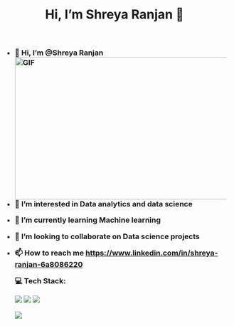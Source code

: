 <h1 align="center">  Hi, I’m Shreya Ranjan 👋</h1>
<br />
<h3>
  
- 👋 Hi, I’m @Shreya Ranjan              <img align="right" alt="GIF" src="https://github.com/abhisheknaiidu/abhisheknaiidu/blob/master/code.gif?raw=true" width="500" height="320" />                                       
- 👀 I’m interested in Data analytics and data science
- 🌱 I’m currently learning Machine learning 
- 💞️ I’m looking to collaborate on Data science projects                                   
- 📫 How to reach me https://www.linkedin.com/in/shreya-ranjan-6a8086220
  
  💻 Tech Stack:
  
  
  <img src="https://img.icons8.com/color/64/null/python--v1.png"/>
  <img src="https://img.icons8.com/stickers/70/null/sql.png"/>
  <img src="https://img.icons8.com/color/64/null/power-bi.png"/>
  
  ![](https://cdn.icon-icons.com/icons2/2415/PNG/64/postgresql_plain_wordmark_logo_icon_146390.png)
  

<!---
Shreyaranjan16/Shreyaranjan16 is a ✨ special ✨ repository because its `README.md` (this file) appears on your GitHub profile.
You can click the Preview link to take a look at your changes.

--->

